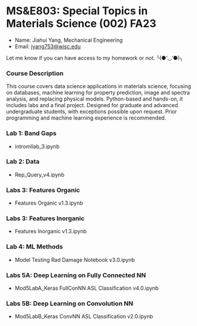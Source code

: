 # MS&E803: Special Topics in Materials Science (002) FA23

- Name: Jiahui Yang, Mechanical Engineering
- Email: jyang753@wisc.edu

Let me know if you can have access to my homework or not. ╰(●’◡’●)╮

### Course Description
This course covers data science applications in materials science, focusing on databases, machine learning for property prediction, image and spectra analysis, and replacing physical models. Python-based and hands-on, it includes labs and a final project. Designed for graduate and advanced undergraduate students, with exceptions possible upon request. Prior programming and machine learning experience is recommended.

### Lab 1: Band Gaps
- intromllab_3.ipynb

### Lab 2: Data
- Rep_Query_v4.ipynb

### Labs 3: Features Organic
- Features Organic v1.3.ipynb

### Labs 3: Features Inorganic
- Features Inorganic v1.3.ipynb

### Lab 4: ML Methods
- Model Testing Rad Damage Notebook v3.0.ipynb

### Labs 5A: Deep Learning on Fully Connected NN
- Mod5LabA_Keras FullConNN ASL Classification v4.0.ipynb

### Labs 5B: Deep Learning on Convolution NN
- Mod5LabB_Keras ConvNN ASL Classification v2.0.ipynb


